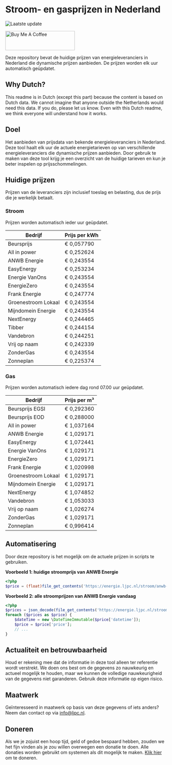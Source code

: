# Stroom- en gasprijzen in Nederland

![Laatste update](https://img.shields.io/badge/laatste%20update-2023--05--19%2013%3A00%20CET-brightgreen)

<a href="https://www.buymeacoffee.com/Lars-" target="_blank"><img src="https://cdn.buymeacoffee.com/buttons/v2/default-orange.png" alt="Buy Me A Coffee" height="60" style="height: 60px !important;width: 217px !important;" ></a>

Deze repository bevat de huidige prijzen van energieleveranciers in Nederland die dynamische prijzen aanbieden. De prijzen worden elk uur automatisch geüpdatet.

## Why Dutch?

This readme is in Dutch (except this part) because the content is based on Dutch data. We cannot imagine that anyone outside the Netherlands would need this data. If you do, please let us know. Even with this Dutch readme, we think
everyone will understand how it works.

## Doel

Het aanbieden van prijsdata van bekende energieleveranciers in Nederland. Deze tool haalt elk uur de actuele energietarieven op van verschillende energieleveranciers die dynamische prijzen aanbieden. Door gebruik te maken van deze tool
krijg je een overzicht van de huidige tarieven en kun je beter inspelen op prijsschommelingen.

## Huidige prijzen

Prijzen van de leveranciers zijn inclusief toeslag en belasting, dus de prijs die je werkelijk betaalt.

### Stroom

Prijzen worden automatisch ieder uur geüpdatet.

 Bedrijf | Prijs per kWh 
---------|---------------
Beursprijs | € 0,057790
All in power | € 0,252624
ANWB Energie | € 0,243554
EasyEnergy | € 0,253234
Energie VanOns | € 0,243554
EnergieZero | € 0,243554
Frank Energie | € 0,247774
Groenestroom Lokaal | € 0,243554
Mijndomein Energie | € 0,243554
NextEnergy | € 0,244465
Tibber | € 0,244154
Vandebron | € 0,244251
Vrij op naam | € 0,242339
ZonderGas | € 0,243554
Zonneplan | € 0,225374


### Gas

Prijzen worden automatisch iedere dag rond 07.00 uur geüpdatet.

 Bedrijf | Prijs per m³ 
---------|--------------
Beursprijs EGSI | € 0,292360
Beursprijs EOD | € 0,288000
All in power | € 1,037164
ANWB Energie | € 1,029171
EasyEnergy | € 1,072441
Energie VanOns | € 1,029171
EnergieZero | € 1,029171
Frank Energie | € 1,020998
Groenestroom Lokaal | € 1,029171
Mijndomein Energie | € 1,029171
NextEnergy | € 1,074852
Vandebron | € 1,053033
Vrij op naam | € 1,026274
ZonderGas | € 1,029171
Zonneplan | € 0,996414


## Automatisering

Door deze repository is het mogelijk om de actuele prijzen in scripts te gebruiken.

**Voorbeeld 1: huidige stroomprijs van ANWB Energie**

```php
<?php
$price = (float)file_get_contents('https://energie.ljpc.nl/stroom/anwb-energie-nu.txt');

```

**Voorbeeld 2: alle stroomprijzen van ANWB Energie vandaag**

```php
<?php
$prices = json_decode(file_get_contents('https://energie.ljpc.nl/stroom/all-in-power-vandaag.json'),true);
foreach ($prices as $price) {
    $dateTime = new \DateTimeImmutable($price['datetime']);
    $price = $price['price'];
    // ...
}
```

## Actualiteit en betrouwbaarheid

Houd er rekening mee dat de informatie in deze tool alleen ter referentie wordt verstrekt. We doen ons best om de gegevens zo nauwkeurig en actueel mogelijk te houden, maar we kunnen de volledige nauwkeurigheid van de gegevens niet
garanderen. Gebruik deze informatie op eigen risico.

## Maatwerk

Geïnteresseerd in maatwerk op basis van deze gegevens of iets anders? Neem dan contact op
via [info@ljpc.nl](mailto:info@ljpc.nl?subject=Energie%20prijzen).

## Doneren

Als we je zojuist een hoop tijd, geld of gedoe bespaard hebben, zouden we het fijn vinden als je zou willen overwegen een
donatie te doen. Alle donaties worden gebruikt om systemen als dit mogelijk te
maken. [Klik hier](https://www.buymeacoffee.com/Lars-) om te doneren.
